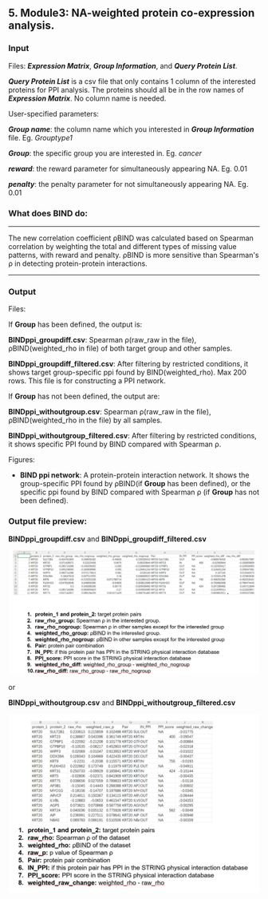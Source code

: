
## 5. Module3: NA-weighted protein co-expression analysis.

### Input

Files:
***Expression Matrix***, ***Group Information***, and ***Query Protein List***.

***Query Protein List*** is a csv file that only contains 1 column of the interested proteins for PPI analysis. The proteins should all be in the row names of ***Expression Matrix***. No column name is needed.

User-specified parameters:

***Group name***: the column name which you interested in ***Group Information*** file. Eg. *Grouptype1*

***Group***: the specific group you are interested in. Eg. *cancer*

***reward***: the reward parameter for simultaneously  appearing NA. Eg. 0.01

***penalty***: the penalty parameter for not simultaneously appearing NA. Eg. 0.01

### What does BIND do:

---
The new correlation coefficient ρBIND was calculated based on Spearman correlation by weighting the total and different types of missing value patterns, with reward and penalty. ρBIND is more sensitive than Spearman's ρ in detecting protein-protein interactions.

---

### Output

Files:

If **Group** has been defined, the output is:

**BINDppi_groupdiff.csv**: Spearman ρ(raw_raw in the file), ρBIND(weighted_rho in file) of both target group and other samples.

**BINDppi_groupdiff_filtered.csv**: After filtering by restricted conditions, it shows target group-specific ppi found by BIND(weighted_rho). Max 200 rows. This file is for constructing a PPI network.

If **Group** has not been defined, the output are:

**BINDppi_withoutgroup.csv**: Spearman ρ(raw_raw in the file), ρBIND(weighted_rho in the file) by all samples.

**BINDppi_withoutgroup_filtered.csv**: After filtering by restricted conditions, it shows specific PPI found by BIND compared with Spearman ρ. 

Figures:

* **BIND ppi network**: A protein-protein interaction network. It shows the group-specific PPI found by ρBIND(if **Group** has been defined), or the specific ppi found by BIND compared with Spearman ρ (if **Group** has not been defined).

### Output file preview:

**BINDppi_groupdiff.csv** and **BINDppi_groupdiff_filtered.csv**

<img src="./imgs/ppi_group.png">

or

**BINDppi_withoutgroup.csv** and **BINDppi_withoutgroup_filtered.csv**

<img src="./imgs/ppi_nogroup.png">